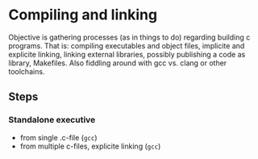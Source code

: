 # Compiling and linking

Objective is gathering processes (as in things to do) regarding building c programs. That is: compiling executables and object files, implicite and explicite linking, linking external libraries, possibly publishing a code as library, Makefiles. Also fiddling around with gcc vs. clang or other toolchains.

## Steps

### Standalone executive

- from single .c-file (`gcc`)
- from multiple c-files, explicite linking (`gcc`)